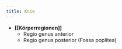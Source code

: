 ```yaml
---
title: Knie
---
```

- **[[Körperregionen]]**
	- Regio genus anterior
	- Regio genus posterior (Fossa poplitea)